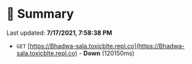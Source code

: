 # 📖 Summary
Last updated: **7/17/2021, 7:58:38 PM**

- `GET` [https://Bhadwa-sala.toxicblte.repl.co](https://Bhadwa-sala.toxicblte.repl.co) - **Down** (120150ms)
